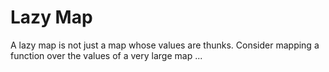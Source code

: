 # Lazy Map

A lazy map is not just a map whose values are thunks.  Consider mapping a
function over the values of a very large map ...

